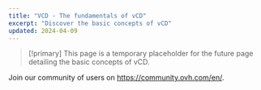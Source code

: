 ```yaml
---
title: "VCD - The fundamentals of vCD"
excerpt: "Discover the basic concepts of vCD"
updated: 2024-04-09
---
```


> [!primary]
> This page is a temporary placeholder for the future page detailing the basic concepts of vCD.
>

Join our community of users on <https://community.ovh.com/en/>.